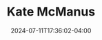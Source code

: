 ---
title: Kate McManus
date: 2024-07-11T17:36:02-04:00
featured_image: Kate-McManus.webp
featured_image_attr: Jax Headshots
featured_image_attr_link: https://www.jaxheadshots.co/ 
Socials:
  Facebook: 
  Twitter: 
  Instagram: jkatemcmanus
  LinkedIn: 
  IBDB: 
  IMDb: nm1800678
  Website: 
---